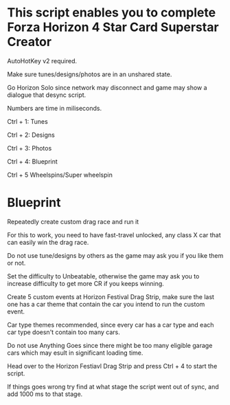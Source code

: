 # This script enables you to complete Forza Horizon 4 Star Card Superstar Creator
AutoHotKey v2 required. 

Make sure tunes/designs/photos are in an unshared state. 

Go Horizon Solo since network may disconnect and game may show a dialogue that desync script.

Numbers are time in miliseconds.

Ctrl + 1: Tunes

Ctrl + 2: Designs

Ctrl + 3: Photos

Ctrl + 4: Blueprint

Ctrl + 5 Wheelspins/Super wheelspin

# Blueprint
Repeatedly create custom drag race and run it

For this to work, you need to have fast-travel unlocked, any class X car that can easily win the drag race.

Do not use tune/designs by others as the game may ask you if you like them or not.

Set the difficulty to Unbeatable, otherwise the game may ask you to increase difficulty to get more CR if you keeps winning. 

Create 5 custom events at Horizon Festival Drag Strip, make sure the last one has a car theme that contain the car you intend to run the custom event. 

Car type themes recommended, since every car has a car type and each car type doesn't contain too many cars. 

Do not use Anything Goes since there might be too many eligible garage cars which may esult in significant loading time.

Head over to the Horizon Festiavl Drag Strip and press Ctrl + 4 to start the script.

If things goes wrong try find at what stage the script went out of sync, and add 1000 ms to that stage.

